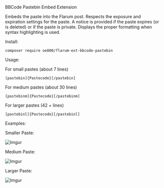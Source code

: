 BBCode Pastebin Embed Extension

Embeds the paste into the Flarum post. Respects the exposure and expiration settings for the paste. A notice is provided if the paste expires (or is deleted) or if the paste is private. Displays the proper formatting when syntax highlighting is used. 


Install:

`composer require oe800/flarum-ext-bbcode-pastebin`


Usage:

For small pastes (about 7 lines)

`[pastebin]{Pastecode}[/pastebin]`


For medium pastes (about 30 lines)

`[pastebinm]{Pastecode}[/pastebinm]`


For larger pastes (42 + lines)

`[pastebinl]{Pastecode}[/pastebinl]`





Examples:


Smaller Paste:

![Imgur](http://i.imgur.com/AOe4UmT.png)


Medium Paste:

![Imgur](http://i.imgur.com/lwBBC9J.png)


Larger Paste:

![Imgur](http://i.imgur.com/UAebC3b.png)





